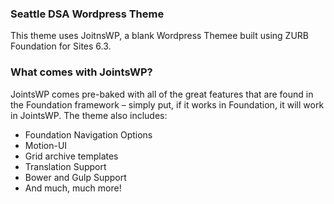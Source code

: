 ### Seattle DSA Wordpress Theme

This theme uses JoitnsWP, a blank Wordpress Themee built using ZURB Foundation for Sites 6.3.

### What comes with JointsWP?
JointsWP comes pre-baked with all of the great features that are found in the Foundation framework – simply put, if it works in Foundation, it will work in JointsWP. The theme also includes:

- Foundation Navigation Options
- Motion-UI
- Grid archive templates
- Translation Support
- Bower and Gulp Support
- And much, much more!